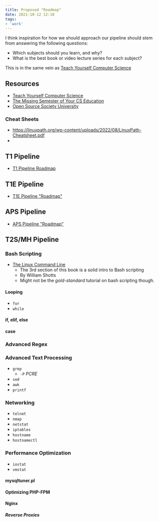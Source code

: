```yaml
---
title: Proposed "Roadmap"
date: 2021-10-12 12:10
tags:
- 'work'
---
```


I think inspiration for how we should approach our pipeline should stem from
answering the following questions:

* Which subjects should you learn, and why?
* What is the best book or video lecture series for each subject?

This is in the same vein as [Teach Yourself Computer Science](https://teachyourselfcs.com/)

## Resources

* [Teach Yourself Computer Science](https://teachyourselfcs.com/)
* [The Missing Semester of Your CS Education](https://missing.csail.mit.edu/)
* [Open Source Society University](https://github.com/ossu/computer-science)

### Cheat Sheets

* https://linuxpath.org/wp-content/uploads/2022/08/LinuxPath-Cheatsheet.pdf
* 

## T1 Pipeline 

* [T1 Pipeline Roadmap](20211231172934-t1-pipeline-roadmap.md)

## T1E Pipeline

* [T1E Pipeline "Roadmap"](20211105151002-t1e-pipeline-roadmap.md)

## APS Pipeline

* [APS Pipeline "Roadmap"](20211105151202-aps-pipeline-roadmap.md)

## T2S/MH Pipeline

### Bash Scripting

* [The Linux Command Line](https://www.linuxcommand.org/tlcl.php)
  + The 3rd section of this book is a solid intro to Bash scripting 
  + By William Shotts
  + Might not be the _gold-standard_ tutorial on bash scripting though.

#### Looping

* `for`
* `while`

#### if, elif, else

#### case

### Advanced Regex

### Advanced Text Processing

* `grep`
  + `-P` _PCRE_
* `sed`
* `awk`
* `printf`

### Networking

* `telnet`
* `nmap`
* `netstat`
* `iptables`
* `hostname`
* `hostnamectl`

### Performance Optimization

* `iostat`
* `vmstat`

#### mysqltuner.pl

#### Optimizing PHP-FPM

#### Nginx

##### Reverse Proxies

